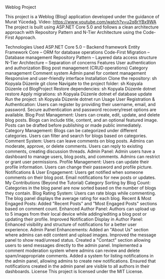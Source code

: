 Weblog Project

This project is a Weblog (Blog) application developed under the guidance of Murat Yücedağ.
Video: https://www.youtube.com/watch?v=u2q8rYBx9WA
The project is built using ASP.NET Core 5.0 and follows a clean architecture approach with Repository Pattern and N-Tier Architecture using the Code-First Approach.

Technologies Used
ASP.NET Core 5.0 – Backend framework
Entity Framework Core – ORM for database operations
Code-First Migration – Database management
Repository Pattern – Layered data access structure
N-Tier Architecture – Separation of concerns
Features
User authentication and authorization
Blog post management (CRUD operations)
Category management
Comment system
Admin panel for content management
Responsive and user-friendly interface
Installation
Clone the repository:
sh
Kopyala
Düzenle
git clone <repository-url>
Navigate to the project folder:
sh
Kopyala
Düzenle
cd BlogProject
Restore dependencies:
sh
Kopyala
Düzenle
dotnet restore
Apply migrations:
sh
Kopyala
Düzenle
dotnet ef database update
Run the project:
sh
Kopyala
Düzenle
dotnet run
Usage
User Registration & Authentication:
Users can register by providing their username, email, and password.
Secure authentication and password recovery/reset options are available.
Blog Post Management:
Users can create, edit, update, and delete blog posts.
Blogs can include title, content, and an optional featured image.
Posts can be drafted before publishing or made public immediately.
Category Management:
Blogs can be categorized under different categories.
Users can filter and search for blogs based on categories.
Comment System:
Users can leave comments on blog posts.
Admins can moderate, approve, or delete comments.
Users can reply to existing comments, creating discussion threads.
Admin Panel:
Admin users have a dashboard to manage users, blog posts, and comments.
Admins can restrict or grant user permissions.
Profile Management:
Users can update their profile information.
Users can change their password and profile picture.
Notifications & User Engagement:
Users get notified when someone comments on their blog post.
Email notifications for new posts or updates.
My Contributions (Beyond the Tutorial)
Category Sorting by Blog Count:
Categories in the blog panel are now sorted based on the number of blogs they contain.
Blog Rating System:
Users can rate blogs while commenting.
The blog panel displays the average rating for each blog.
Recent & Most Engaged Posts:
Added "Recent Posts" and "Most Engaged Posts" sections based on comment count.
Enhanced Author Panel:
Authors can upload up to 5 images from their local device while adding/editing a blog post or updating their profile.
Improved Notification Display in Author Panel:
Enhanced visibility and structure of notifications for a better user experience.
Admin Panel Enhancements:
Added an "About Us" section where admins can edit content and upload images.
Improved the message panel to show read/unread status.
Created a "Contact" section allowing users to send messages directly to the admin panel.
Implemented a comment moderation system where admins can review and delete spam/inappropriate comments.
Added a system for listing notifications in the admin panel, allowing admins to create new notifications.
Ensured that notifications created in the admin panel are visible to all authors in their dashboards.
License
This project is licensed under the MIT License.




